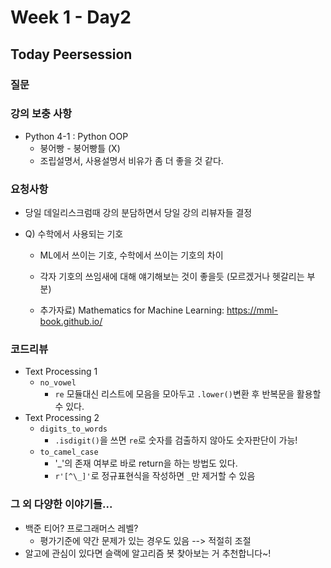 # Week 1 - Day2

## Today Peersession

### 질문



### 강의 보충 사항

- Python 4-1 : Python OOP
  - 붕어빵 - 붕어빵틀 (X)
  - 조립설명서, 사용설명서 비유가 좀 더 좋을 것 같다.

### 요청사항

- 당일 데일리스크럼때 강의 분담하면서 당일 강의 리뷰자들 결정

- Q) 수학에서 사용되는 기호

  - ML에서 쓰이는 기호, 수학에서 쓰이는 기호의 차이

  - 각자 기호의 쓰임새에 대해 얘기해보는 것이 좋을듯 (모르겠거나 헷갈리는 부분)

  - 추가자료) Mathematics for Machine Learning: https://mml-book.github.io/

### 코드리뷰

- Text Processing 1
  - `no_vowel`
    -  `re` 모듈대신 리스트에 모음을 모아두고 `.lower()`변환 후 반복문을 활용할 수 있다.
- Text Processing 2
  - `digits_to_words` 
    - `.isdigit()`을 쓰면 `re`로 숫자를 검출하지 않아도 숫자판단이 가능!
  - `to_camel_case`
    - '_'의 존재 여부로 바로 return을 하는 방법도 있다.
    - `r'[^\_]'`로 정규표현식을 작성하면 `_`만 제거할 수 있음

### 그 외 다양한 이야기들...

- 백준 티어? 프로그래머스 레벨?
  - 평가기준에 약간 문제가 있는 경우도 있음 --> 적절히 조절
- 알고에 관심이 있다면 슬랙에 알고리즘 봇 찾아보는 거 추천합니다~!